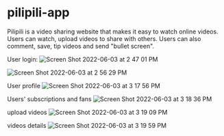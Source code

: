 # pilipili-app

Pilipili is a video sharing website that makes it easy to watch online videos. Users can watch, upload videos to share with others. Users can also comment, save, tip videos and send "bullet screen".





User login:
![Screen Shot 2022-06-03 at 2 47 01 PM](https://user-images.githubusercontent.com/85295969/171949525-09507dbf-dd77-4d9f-8575-7a6ef5c44580.png)


![Screen Shot 2022-06-03 at 2 56 29 PM](https://user-images.githubusercontent.com/85295969/171949639-99f84434-9937-4b2f-bdde-5a6bf4dc2f0a.png)

User profile
![Screen Shot 2022-06-03 at 3 17 56 PM](https://user-images.githubusercontent.com/85295969/171949664-00194dff-60dd-4bd6-a81f-649c9d16cba9.png)

Users' subscriptions and fans
![Screen Shot 2022-06-03 at 3 18 36 PM](https://user-images.githubusercontent.com/85295969/171949855-ae49be5e-a9a9-48f9-a3ea-39016cda5c0e.png)


upload videos
![Screen Shot 2022-06-03 at 3 19 09 PM](https://user-images.githubusercontent.com/85295969/171949896-f369b532-b676-4b11-878f-ec141b4e8087.png)


videos details
![Screen Shot 2022-06-03 at 3 19 59 PM](https://user-images.githubusercontent.com/85295969/171950328-24733629-a9df-48be-9088-bc36e0eee03f.png)
